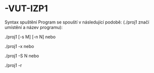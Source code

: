 # -VUT-IZP1
Syntax spuštění
Program se spouští v následující podobě: (./proj1 značí umístění a název programu):

./proj1 [-s M] [-n N]
nebo

./proj1 -x
nebo

./proj1 -S N
nebo

./proj1 -r
